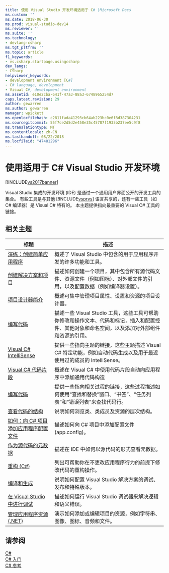 ```yaml
---
title: 使用 Visual Studio 开发环境适用于 C# |Microsoft Docs
ms.custom: ''
ms.date: 2018-06-30
ms.prod: visual-studio-dev14
ms.reviewer: ''
ms.suite: ''
ms.technology:
- devlang-csharp
ms.tgt_pltfrm: ''
ms.topic: article
f1_keywords:
- vs.csharp.startpage.usingcsharp
dev_langs:
- CSharp
helpviewer_keywords:
- development environment [C#]
- C# language, development
- Visual C#, development environment
ms.assetid: e10e2cba-641f-47a3-88a3-6748965254d7
caps.latest.revision: 29
author: gewarren
ms.author: gewarren
manager: wpickett
ms.openlocfilehash: c2811fada41293cb64ab223bc0e6f8d387304231
ms.sourcegitcommit: 55f7ce2d5d2e458e35c45787f1935b237ee5c9f8
ms.translationtype: MT
ms.contentlocale: zh-CN
ms.lasthandoff: 08/22/2018
ms.locfileid: "47481296"
---
```

# <a name="using-the-visual-studio-development-environment-for-c"></a>使用适用于 C# Visual Studio 开发环境 #
[!INCLUDE[vs2017banner](../includes/vs2017banner.md)]

Visual Studio 集成的开发环境 (IDE) 是通过一个通用用户界面公开的开发工具的集合。 有些工具是与其他 [!INCLUDE[vsprvs](../includes/vsprvs-md.md)] 语言共享的，还有一些工具（如 C# 编译器）是 Visual C# 特有的。 本主题提供指向最重要的 Visual C# 工具的链接。  
  
## <a name="related-topics"></a>相关主题  
  
|标题|描述|  
|-----------|-----------------|  
|[演练：创建简单应用程序](../ide/walkthrough-create-a-simple-application-with-visual-csharp-or-visual-basic.md)|概述了 Visual Studio 中包含的用于应用程序开发的许多功能和工具。|  
|[创建解决方案和项目](../ide/creating-solutions-and-projects.md)|描述如何创建一个项目，其中包含所有源代码文件、资源文件（例如图标）、对外部文件的引用，以及配置数据（例如编译器设置）。|  
|[项目设计器简介](http://msdn.microsoft.com/en-us/898dd854-c98d-430c-ba1b-a913ce3c73d7)|概述可集中管理项目属性、设置和资源的项目设计器。|  
|[编写代码](../ide/writing-code-in-the-code-and-text-editor.md)|描述一些 Visual Studio 工具，这些工具可帮助你修改和操作文本、代码和标记，插入和配置控件、其他对象和命名空间，以及添加对外部组件和资源的引用。|  
|[Visual C# IntelliSense](../ide/visual-csharp-intellisense.md)|提供一些指向主题的链接，这些主题描述 Visual C# 特定功能，例如自动代码生成以及用于最近使用过的成员的 IntelliSense。|  
|[Visual C# 代码片段](../ide/visual-csharp-code-snippets.md)|概述在 Visual C# 中使用代码片段自动向应用程序中添加通用代码构造|  
|[编写代码](../ide/writing-code-in-the-code-and-text-editor.md)|提供一些指向相关过程的链接，这些过程描述如何使用“查找和替换”窗口、“书签”、“任务列表”和“错误列表”来查找代码行。|  
|[查看代码的结构](../ide/viewing-the-structure-of-code.md)|说明如何浏览类、类成员及资源的层次结构。|  
|[如何：向 C# 项目添加应用程序配置文件](../csharp-ide/how-to-add-an-application-configuration-file-to-a-csharp-project.md)|描述如何向 C# 项目中添加配置文件 (app.config)。|  
|[作为源代码的元数据](../csharp-ide/metadata-as-source.md)|描述在 IDE 中如何以源代码的形式查看元数据。|  
|[重构 (C#)](../csharp-ide/refactoring-csharp.md)|列出可帮助你在不更改应用程序行为的前提下修改代码的重构操作。|  
|[编译和生成](../ide/compiling-and-building-in-visual-studio.md)|说明如何配置 Visual Studio 解决方案的调试、发布和特殊版本。|  
|[在 Visual Studio 中进行调试](../debugger/debugging-in-visual-studio.md)|描述如何运行 Visual Studio 调试器来解决逻辑和语义错误。|  
|[管理应用程序资源 (.NET)](../ide/managing-application-resources-dotnet.md)|演示如何添加或编辑项目的资源，例如字符串、图像、图标、音频和文件。|  
  
## <a name="see-also"></a>请参阅  
 [C#](http://msdn.microsoft.com/library/7f4f8103-7068-4f1d-92c7-3c4519b6edbc)   
 [C# 入门](http://msdn.microsoft.com/library/d6ec050f-3956-4737-8030-a4fa3521d29f)   
 [C# 参考](http://msdn.microsoft.com/library/06de3167-c16c-4e1a-b3c5-c27841d4569a)